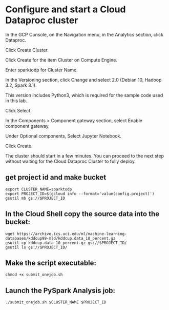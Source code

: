 # Configure and start a Cloud Dataproc cluster
In the GCP Console, on the Navigation menu, in the Analytics section, click Dataproc.

Click Create Cluster.

Click Create for the item Cluster on Compute Engine.

Enter sparktodp for Cluster Name.

In the Versioning section, click Change and select 2.0 (Debian 10, Hadoop 3.2, Spark 3.1).

This version includes Python3, which is required for the sample code used in this lab.

Click Select.

In the Components > Component gateway section, select Enable component gateway.

Under Optional components, Select Jupyter Notebook.

Click Create.

The cluster should start in a few minutes. You can proceed to the next step without waiting for the Cloud Dataproc Cluster to fully deploy.

## get project id and make bucket
 ```
export CLUSTER_NAME=sparktodp
export PROJECT_ID=$(gcloud info --format='value(config.project)')
gsutil mb gs://$PROJECT_ID
 ```

 ## In the Cloud Shell copy the source data into the bucket:
```
wget https://archive.ics.uci.edu/ml/machine-learning-databases/kddcup99-mld/kddcup.data_10_percent.gz
gsutil cp kddcup.data_10_percent.gz gs://$PROJECT_ID/
gsutil ls gs://$PROJECT_ID/
```


## Make the script executable:

```
chmod +x submit_onejob.sh
```

## Launch the PySpark Analysis job:
```
./submit_onejob.sh $CLUSTER_NAME $PROJECT_ID
```
